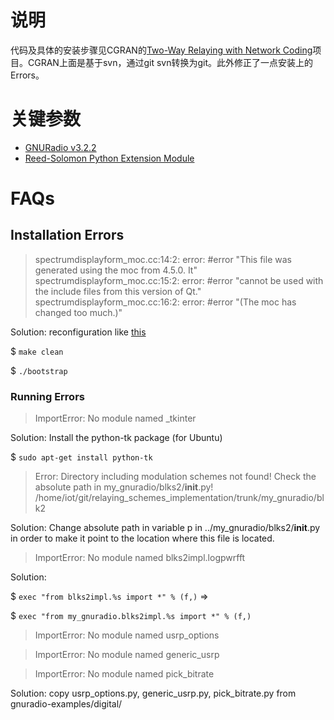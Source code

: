 # 说明
代码及具体的安装步骤见CGRAN的[Two-Way Relaying with Network Coding](https://www.cgran.org/wiki/RelayingSchemesImplementation)项目。CGRAN上面是基于svn，通过git svn转换为git。此外修正了一点安装上的Errors。


# 关键参数

*  [GNURadio v3.2.2](http://gnuradio.org/redmine/attachments/download/364/gnuradio-3.2.2.tar.gz)
* [Reed-Solomon Python Extension Module](http://hathawaymix.org/Software/ReedSolomon/)


# FAQs

## Installation Errors

>  spectrumdisplayform_moc.cc:14:2: error: #error "This file was generated using the moc from 4.5.0. It"
spectrumdisplayform_moc.cc:15:2: error: #error "cannot be used with
the include files from this version of Qt."
spectrumdisplayform_moc.cc:16:2: error: #error "(The moc has changed too 
much.)"

Solution: reconfiguration like [this](http://www.ruby-forum.com/topic/206439) 

$ `make clean`

$ `./bootstrap`


### Running Errors

> ImportError: No module named _tkinter

Solution: Install the python-tk package (for Ubuntu)

$ `sudo apt-get install python-tk`

> Error: Directory including modulation schemes not found! Check the absolute path in my_gnuradio/blks2/__init__.py! /home/iot/git/relaying_schemes_implementation/trunk/my_gnuradio/blk2

Solution: Change absolute path in variable p in ../my_gnuradio/blks2/__init__.py in order to make it point to the location where this file is located.

> ImportError: No module named blks2impl.logpwrfft

Solution: 

$ `exec "from blks2impl.%s import *" % (f,)`
=> 

$ `exec "from my_gnuradio.blks2impl.%s import *" % (f,)`

> ImportError: No module named usrp_options

> ImportError: No module named generic_usrp

> ImportError: No module named pick_bitrate

Solution: copy usrp_options.py, generic_usrp.py, pick_bitrate.py from gnuradio-examples/digital/
